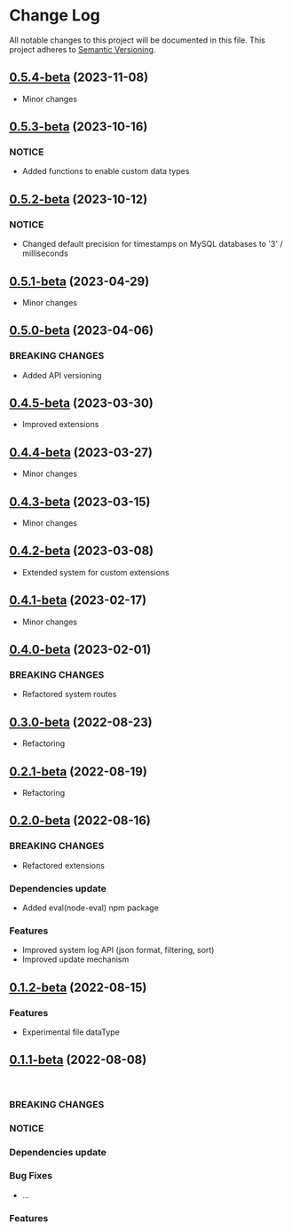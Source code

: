 # Change Log

All notable changes to this project will be documented in this file.
This project adheres to [Semantic Versioning](http://semver.org/).


## [0.5.4-beta](https://github.com/pb-it/wing-cms-api/releases/tag/0.5.4-beta) (2023-11-08)

* Minor changes


## [0.5.3-beta](https://github.com/pb-it/wing-cms-api/releases/tag/0.5.3-beta) (2023-10-16)

### NOTICE

* Added functions to enable custom data types


## [0.5.2-beta](https://github.com/pb-it/wing-cms-api/releases/tag/0.5.2-beta) (2023-10-12)

### NOTICE

* Changed default precision for timestamps on MySQL databases to '3' / milliseconds


## [0.5.1-beta](https://github.com/pb-it/wing-cms-api/releases/tag/0.5.1-beta) (2023-04-29)

* Minor changes


## [0.5.0-beta](https://github.com/pb-it/wing-cms-api/releases/tag/0.5.0-beta) (2023-04-06)

### BREAKING CHANGES

* Added API versioning


## [0.4.5-beta](https://github.com/pb-it/wing-cms-api/releases/tag/0.4.5-beta) (2023-03-30)

* Improved extensions


## [0.4.4-beta](https://github.com/pb-it/wing-cms-api/releases/tag/0.4.4-beta) (2023-03-27)

* Minor changes


## [0.4.3-beta](https://github.com/pb-it/wing-cms-api/releases/tag/0.4.3-beta) (2023-03-15)

* Minor changes


## [0.4.2-beta](https://github.com/pb-it/wing-cms-api/releases/tag/0.4.2-beta) (2023-03-08)

* Extended system for custom extensions


## [0.4.1-beta](https://github.com/pb-it/wing-cms-api/releases/tag/0.4.1-beta) (2023-02-17)

* Minor changes


## [0.4.0-beta](https://github.com/pb-it/wing-cms-api/releases/tag/0.4.0-beta) (2023-02-01)

### BREAKING CHANGES

* Refactored system routes


## [0.3.0-beta](https://github.com/pb-it/wing-cms-api/releases/tag/0.3.0-beta) (2022-08-23)

* Refactoring


## [0.2.1-beta](https://github.com/pb-it/wing-cms-api/releases/tag/0.2.1-beta) (2022-08-19)

* Refactoring


## [0.2.0-beta](https://github.com/pb-it/wing-cms-api/releases/tag/0.2.0-beta) (2022-08-16)


### BREAKING CHANGES

* Refactored extensions


### Dependencies update

* Added eval(node-eval) npm package


### Features

* Improved system log API (json format, filtering, sort)
* Improved update mechanism


## [0.1.2-beta](https://github.com/pb-it/wing-cms-api/releases/tag/0.1.2-beta) (2022-08-15)


### Features

* Experimental file dataType


## [0.1.1-beta](https://github.com/pb-it/wing-cms-api/releases/tag/0.1.1-beta) (2022-08-08)

&nbsp;
&nbsp;
&nbsp;
&nbsp;


### BREAKING CHANGES


### NOTICE


### Dependencies update


### Bug Fixes

* ...


### Features